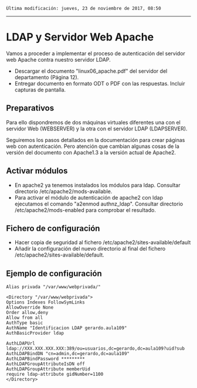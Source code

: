 
```
Última modificación: jueves, 23 de noviembre de 2017, 08:50
```
---
# LDAP y Servidor Web Apache

Vamos a proceder a implementar el proceso de autenticación del servidor web Apache contra nuestro servidor LDAP.

* Descargar el documento "linux06_apache.pdf" del servidor del departamento (Página 12).
* Entregar documento en formato ODT o PDF con las respuestas. Incluir capturas de pantalla.

## Preparativos

Para ello dispondremos de dos máquinas virtuales diferentes una con el servidor Web (WEBSERVER) y la otra con el servidor LDAP (LDAPSERVER).

Seguiremos los pasos detallados en la documentación para crear páginas web con autenticación. Pero atención que cambian algunas cosas de la versión del documento con Apache1.3 a la versión actual de Apache2.

## Activar módulos

* En apache2 ya tenemos instalados los módulos para ldap. Consultar directorio /etc/apache2/mods-available.
* Para activar el módulo de autenticación de apache2 con ldap ejecutamos el comando "a2enmod authnz_ldap". Consultar directorio /etc/apache2/mods-enabled para comprobar el resultado.

## Fichero de configuración

* Hacer copia de seguridad al fichero /etc/apache2/sites-available/default
* Añadir la configuración del nuevo directorio al final del fichero /etc/apache2/sites-available/default.

## Ejemplo de configuración

```
Alias privada "/var/www/webprivada/"

<Directory "/var/www/webprivada">
Options Indexes FollowSymLinks
AllowOverride None
Order allow,deny
Allow from all
AuthType basic
AuthName "Identificacion LDAP gerardo.aula109"
AuthBasicProvider ldap

AuthLDAPUrl ldap://XXX.XXX.XXX.XXX:389/ou=usuarios,dc=gerardo,dc=aula109?uid?sub
AuthLDAPBindDN "cn=admin,dc=gerardo,dc=aula109"
AuthLDAPBindPassword *********
AuthLDAPGroupAttributeIsDN off
AuthLDAPGroupAttribute memberUid
require ldap-attribute gidNumber=1100
</Directory>
```
